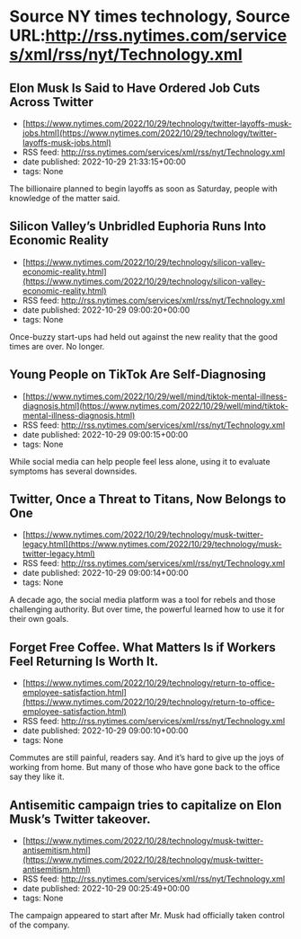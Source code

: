 # Source NY times technology, Source URL:http://rss.nytimes.com/services/xml/rss/nyt/Technology.xml

## Elon Musk Is Said to Have Ordered Job Cuts Across Twitter
 - [https://www.nytimes.com/2022/10/29/technology/twitter-layoffs-musk-jobs.html](https://www.nytimes.com/2022/10/29/technology/twitter-layoffs-musk-jobs.html)
 - RSS feed: http://rss.nytimes.com/services/xml/rss/nyt/Technology.xml
 - date published: 2022-10-29 21:33:15+00:00
 - tags: None

The billionaire planned to begin layoffs as soon as Saturday, people with knowledge of the matter said.

## Silicon Valley’s Unbridled Euphoria Runs Into Economic Reality
 - [https://www.nytimes.com/2022/10/29/technology/silicon-valley-economic-reality.html](https://www.nytimes.com/2022/10/29/technology/silicon-valley-economic-reality.html)
 - RSS feed: http://rss.nytimes.com/services/xml/rss/nyt/Technology.xml
 - date published: 2022-10-29 09:00:20+00:00
 - tags: None

Once-buzzy start-ups had held out against the new reality that the good times are over. No longer.

## Young People on TikTok Are Self-Diagnosing
 - [https://www.nytimes.com/2022/10/29/well/mind/tiktok-mental-illness-diagnosis.html](https://www.nytimes.com/2022/10/29/well/mind/tiktok-mental-illness-diagnosis.html)
 - RSS feed: http://rss.nytimes.com/services/xml/rss/nyt/Technology.xml
 - date published: 2022-10-29 09:00:15+00:00
 - tags: None

While social media can help people feel less alone, using it to evaluate symptoms has several downsides.

## Twitter, Once a Threat to Titans, Now Belongs to One
 - [https://www.nytimes.com/2022/10/29/technology/musk-twitter-legacy.html](https://www.nytimes.com/2022/10/29/technology/musk-twitter-legacy.html)
 - RSS feed: http://rss.nytimes.com/services/xml/rss/nyt/Technology.xml
 - date published: 2022-10-29 09:00:14+00:00
 - tags: None

A decade ago, the social media platform was a tool for rebels and those challenging authority. But over time, the powerful learned how to use it for their own goals.

## Forget Free Coffee. What Matters Is if Workers Feel Returning Is Worth It.
 - [https://www.nytimes.com/2022/10/29/technology/return-to-office-employee-satisfaction.html](https://www.nytimes.com/2022/10/29/technology/return-to-office-employee-satisfaction.html)
 - RSS feed: http://rss.nytimes.com/services/xml/rss/nyt/Technology.xml
 - date published: 2022-10-29 09:00:10+00:00
 - tags: None

Commutes are still painful, readers say. And it’s hard to give up the joys of working from home. But many of those who have gone back to the office say they like it.

## Antisemitic campaign tries to capitalize on Elon Musk’s Twitter takeover.
 - [https://www.nytimes.com/2022/10/28/technology/musk-twitter-antisemitism.html](https://www.nytimes.com/2022/10/28/technology/musk-twitter-antisemitism.html)
 - RSS feed: http://rss.nytimes.com/services/xml/rss/nyt/Technology.xml
 - date published: 2022-10-29 00:25:49+00:00
 - tags: None

The campaign appeared to start after Mr. Musk had officially taken control of the company.
